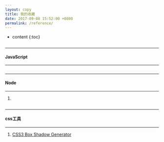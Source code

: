 ```yaml
---
layout: copy
title: 我的收藏
date: 2017-09-08 15:52:00 +0800
permalink: /reference/
---
```

* content
{:toc}

<style>
abbr {text-decoration: none;}
h2 {opacity: 0; height: 0; margin: 0; padding: 0;}
</style>

<!-- template -->
<!-- 1.
<hr><h4 class="btn btn-info btn-lg">JavaScript相关</h4><hr>
<ol class="rectangle-list">
<li><a href="http://react-china.org/" target="_blank">React China</a></li>
</ol>

2.
<hr><h4 class="btn btn-primary btn-lg">Node相关</h4><hr>
<ol class="rounded-list">
<li><a href="https://nodeschool.io/" target="_blank">NODESCHOOL</a></li>
</ol> -->
<!-- /template -->

## JavaScript
<hr><h4 class="btn btn-info btn-lg">JavaScript</h4><hr>
<ol class="rectangle-list">
</ol>

## Node
<hr><h4 class="btn btn-primary btn-lg">Node</h4><hr>
<ol class="rounded-list">
<li></li>
</ol>

## css工具
<hr><h4 class="btn btn-info btn-lg">css工具</h4><hr>
<ol class="rectangle-list">
<li><a href="https://css3gen.com/wp-content/cache/all/box-shadow/index.html" target="_blank">CSS3 Box Shadow Generator</a></li>
</ol>